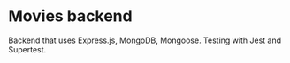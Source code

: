 # Movies backend

Backend that uses Express.js, MongoDB, Mongoose.
Testing with Jest and Supertest.
